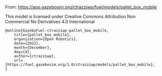 From: https://app.gazebosim.org/ctrazziwp/fuel/models/pallet_box_mobile

This model is licensed under Creative Commons Attribution Non Commercial No Derivatives 4.0 International

```
@online{GazeboFuel-ctrazziwp-pallet_box_mobile,
	title={pallet_box_mobile},
	organization={Open Robotics},
	date={2022},
	month={December},
	day={4},
	author={ctrazziwp},
	url={https://fuel.gazebosim.org/1.0/ctrazziwp/models/pallet_box_mobile},
}
```

